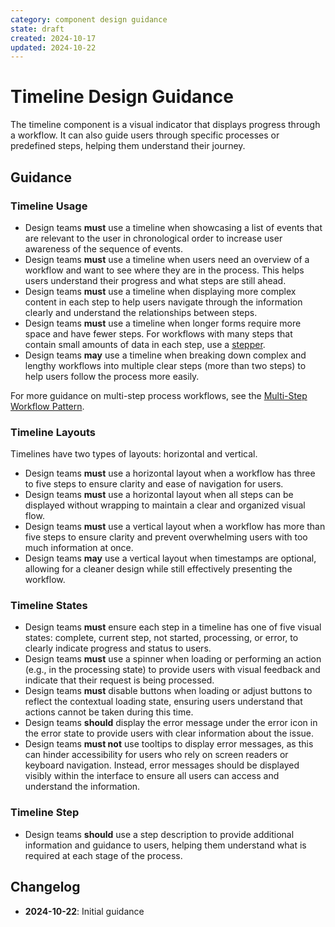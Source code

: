 ```yaml
---
category: component design guidance
state: draft
created: 2024-10-17
updated: 2024-10-22
---
```


# Timeline Design Guidance

The timeline component is a visual indicator that displays progress through a workflow. It can also guide users through specific processes or predefined steps, helping them understand their journey.

## Guidance

### Timeline Usage

- Design teams **must** use a timeline when showcasing a list of events that are relevant to the user in chronological order to increase user awareness of the sequence of events.
- Design teams **must** use a timeline when users need an overview of a workflow and want to see where they are in the process. This helps users understand their progress and what steps are still ahead.
- Design teams **must** use a timeline when displaying more complex content in each step to help users navigate through the information clearly and understand the relationships between steps.
- Design teams **must** use a timeline when longer forms require more space and have fewer steps. For workflows with many steps that contain small amounts of data in each step, use a [stepper](https://clarity.design/documentation/stepper).
- Design teams **may** use a timeline when breaking down complex and lengthy workflows into multiple clear steps (more than two steps) to help users follow the process more easily.

For more guidance on multi-step process workflows, see the [Multi-Step Workflow Pattern](https://clarity.design/documentation/multi-step-workflow).

### Timeline Layouts

Timelines have two types of layouts: horizontal and vertical.

- Design teams **must** use a horizontal layout when a workflow has three to five steps to ensure clarity and ease of navigation for users.
- Design teams **must** use a horizontal layout when all steps can be displayed without wrapping to maintain a clear and organized visual flow.
- Design teams **must** use a vertical layout when a workflow has more than five steps to ensure clarity and prevent overwhelming users with too much information at once.
- Design teams **may** use a vertical layout when timestamps are optional, allowing for a cleaner design while still effectively presenting the workflow.

### Timeline States

- Design teams **must** ensure each step in a timeline has one of five visual states: complete, current step, not started, processing, or error, to clearly indicate progress and status to users.
- Design teams **must** use a spinner when loading or performing an action (e.g., in the processing state) to provide users with visual feedback and indicate that their request is being processed.
- Design teams **must** disable buttons when loading or adjust buttons to reflect the contextual loading state, ensuring users understand that actions cannot be taken during this time.
- Design teams **should** display the error message under the error icon in the error state to provide users with clear information about the issue.
- Design teams **must not** use tooltips to display error messages, as this can hinder accessibility for users who rely on screen readers or keyboard navigation. Instead, error messages should be displayed visibly within the interface to ensure all users can access and understand the information.

### Timeline Step

- Design teams **should** use a step description to provide additional information and guidance to users, helping them understand what is required at each stage of the process.

## Changelog

- **2024-10-22**: Initial guidance
